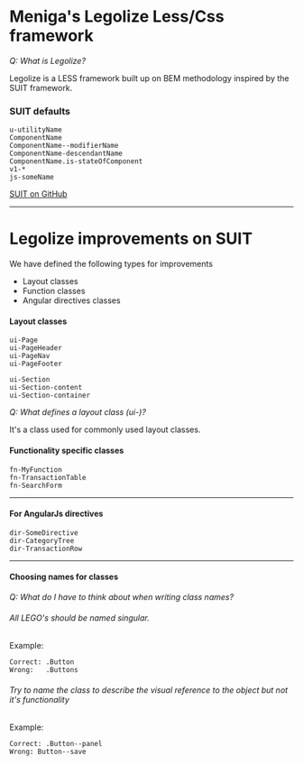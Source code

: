 # Meniga's Legolize Less/Css framework

_Q: What is Legolize?_

Legolize is a LESS framework built up on BEM methodology inspired by the SUIT framework.


### SUIT defaults

	u-utilityName
	ComponentName
	ComponentName--modifierName
	ComponentName-descendantName
	ComponentName.is-stateOfComponent
	v1-*
	js-someName

[SUIT on GitHub](https://github.com/suitcss/suit/tree/master/doc)

---

# Legolize improvements on SUIT

We have defined the following types for improvements

* Layout classes
* Function classes
* Angular directives classes


#### Layout classes

	ui-Page
	ui-PageHeader
	ui-PageNav
	ui-PageFooter

	ui-Section
	ui-Section-content
	ui-Section-container


_Q: What defines a layout class (ui-)?_

It's a class used for commonly used layout classes.

#### Functionality specific classes

	fn-MyFunction
	fn-TransactionTable
	fn-SearchForm

---

#### For AngularJs directives

	dir-SomeDirective
	dir-CategoryTree
	dir-TransactionRow

---

#### Choosing names for classes

_Q: What do I have to think about when writing class names?_

###### All LEGO's should be named singular.

Example:

	Correct: .Button
	Wrong:   .Buttons

###### Try to name the class to describe the visual reference to the object but not it's functionality

Example:

	Correct: .Button--panel
	Wrong: Button--save


